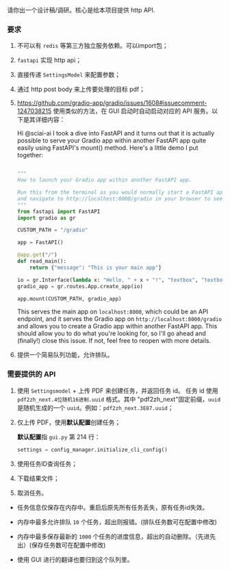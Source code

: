 请你出一个设计稿/调研。核心是给本项目提供 http API.

### 要求

1. 不可以有 `redis` 等第三方独立服务依赖。可以import包；

2. `fastapi` 实现 http api；

3. 直接传递 `SettingsModel` 来配置参数；

4. 通过 http post body 来上传要处理的目标 pdf；

5. https://github.com/gradio-app/gradio/issues/1608#issuecomment-1247038215 使用类似的方法，在 GUI 启动时自动启动对应的 API 服务。以下是其详细内容：

    Hi @sciai-ai I took a dive into FastAPI and it turns out that it is actually possible to serve your Gradio app within another FastAPI app quite easily using FastAPI's mount() method. Here's a little demo I put together: 

    ```python

    """
    How to launch your Gradio app within another FastAPI app. 

    Run this from the terminal as you would normally start a FastAPI app: `uvicorn run:app`
    and navigate to http://localhost:8000/gradio in your browser to see the Gradio app.
    """
    from fastapi import FastAPI
    import gradio as gr

    CUSTOM_PATH = "/gradio"

    app = FastAPI()

    @app.get("/")
    def read_main():
        return {"message": "This is your main app"}

    io = gr.Interface(lambda x: "Hello, " + x + "!", "textbox", "textbox")
    gradio_app = gr.routes.App.create_app(io)

    app.mount(CUSTOM_PATH, gradio_app)

    ```

    This serves the main app on `localhost:8000`, which could be an API endpoint, and it serves the Gradio app on `http://localhost:8000/gradio` and allows you to create a Gradio app within another FastAPI app. This should allow you to do what you're looking for, so I'll go ahead and (finally!) close this issue. If not, feel free to reopen with more details.

6. 提供一个简易队列功能，允许排队。

### 需要提供的 API

1. 使用 `Settingsmodel` + 上传 PDF 来创建任务，并返回任务 id。 任务 id 使用 `pdf2zh_next.4位随机16进制.uuid` 格式。其中 "pdf2zh_next"固定前缀，`uuid` 是随机生成的一个 `uuid`。例如：`pdf2zh_next.3E87.uuid`；

2. 仅上传 PDF，使用**默认配置**创建任务；

    **默认配置**指 `gui.py` 第 214 行：    
    
    ```python
    settings = config_manager.initialize_cli_config()
    ```

3. 使用任务ID查询任务；

4. 下载结果文件；

5. 取消任务。

- 任务信息仅保存在内存中。重启后原先所有任务丢失，原有任务id失效。

- 内存中最多允许排队 `10` 个任务，超出则报错。(排队任务数可在配置中修改)

- 内存中最多保存最新的 `1000` 个任务的进度信息，超出的自动删除。（先进先出）(保存任务数可在配置中修改)


- 使用 GUI 进行的翻译也要归到这个队列里。